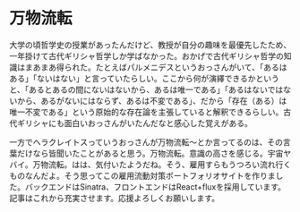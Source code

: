 # 万物流転

大学の頃哲学史の授業があったんだけど、教授が自分の趣味を最優先したため、一年掛けて古代ギリシャ哲学しか学ばなかった。おかげで古代ギリシャ哲学の知識はまあまあ得られた。たとえばパルメニデスというおっさんがいて、「あるはある」「ないはない」と言っていたらしい。ここから何が演繹できるかというと、「あるとあるの間にないはないから、あるは唯一である」「あるはないではないから、あるがないにはならず、あるは不変である」、だから「存在（ある）は唯一不変である」という原始的な存在論を主張していると解釈できるらしい。古代ギリシャにも面白いおっさんがいたんだなと感心した覚えがある。

一方でヘラクレイトスっていうおっさんが万物流転〜とか言ってるのは、その言葉だけなら皆聞いたことがあると思う。万物流転。意識の高さを感じる。宇宙ヤバイ。万物流転。はは、気付いたようだね。そう、雇用すらもうつろい流れ行くものなんだよ。そう思ってこの雇用流動対策ポートフォリオサイトを作りました。バックエンドはSinatra、フロントエンドはReact+fluxを採用しています。記事はこれから充実させます。応援よろしくお願いします。
